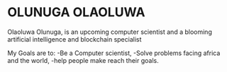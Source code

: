 # OLUNUGA OLAOLUWA
Olaoluwa Olunuga, is an upcoming computer scientist and a blooming artificial intelligence and blockchain specialist

My Goals are to:
   -Be a Computer scientist,
   -Solve problems facing africa and the world,
   -help people make reach their goals.
